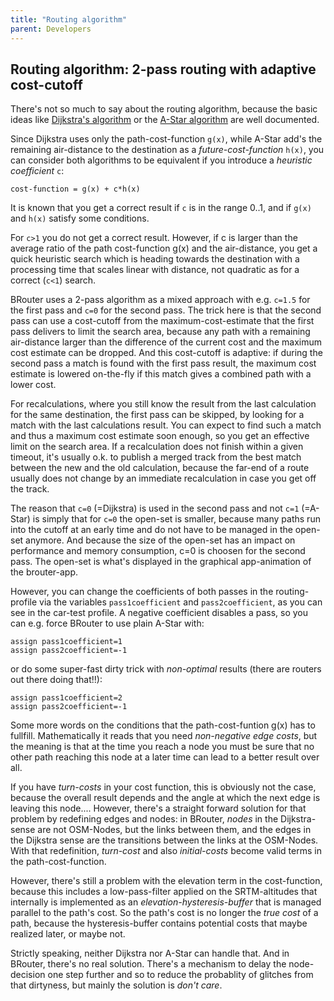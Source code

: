 ```yaml
---
title: "Routing algorithm"
parent: Developers
---
```


## Routing algorithm: 2-pass routing with adaptive cost-cutoff

There's not so much to say about the routing algorithm, because the basic ideas
like [Dijkstra's algorithm](http://en.wikipedia.org/wiki/Dijkstra%27s_algorithm)
or the [A-Star algorithm](http://en.wikipedia.org/wiki/A*_search_algorithm) are
well documented.

Since Dijkstra uses only the path-cost-function `g(x)`, while A-Star add's the
remaining air-distance to the destination as a *future-cost-function* `h(x)`,
you can consider both algorithms to be equivalent if you introduce a *heuristic
coefficient* `c`:

```
cost-function = g(x) + c*h(x)
```

It is known that you get a correct result if `c` is in the range 0..1, and if
`g(x)` and `h(x)` satisfy some conditions.

For `c>1` you do not get a correct result. However, if c is larger than the
average ratio of the path cost-function g(x) and the air-distance, you get a
quick heuristic search which is heading towards the destination with a
processing time that scales linear with distance, not quadratic as for a correct
(`c<1`) search.

BRouter uses a 2-pass algorithm as a mixed approach with e.g. `c=1.5` for the
first pass and `c=0` for the second pass. The trick here is that the second pass
can use a cost-cutoff from the maximum-cost-estimate that the first pass
delivers to limit the search area, because any path with a remaining
air-distance larger than the difference of the current cost and the maximum cost
estimate can be dropped. And this cost-cutoff is adaptive: if during the second
pass a match is found with the first pass result, the maximum cost estimate is
lowered on-the-fly if this match gives a combined path with a lower cost.

For recalculations, where you still know the result from the last calculation
for the same destination, the first pass can be skipped, by looking for a match
with the last calculations result. You can expect to find such a match and thus
a maximum cost estimate soon enough, so you get an effective limit on the search
area. If a recalculation does not finish within a given timeout, it's usually
o.k. to publish a merged track from the best match between the new and the old
calculation, because the far-end of a route usually does not change by an
immediate recalculation in case you get off the track.

The reason that `c=0` (=Dijkstra) is used in the second pass and not `c=1`
(=A-Star) is simply that for `c=0` the open-set is smaller, because many paths
run into the cutoff at an early time and do not have to be managed in the
open-set anymore. And because the size of the open-set has an impact on
performance and memory consumption, c=0 is choosen for the second pass. The
open-set is what's displayed in the graphical app-animation of the brouter-app.

However, you can change the coefficients of both passes in the routing-profile
via the variables `pass1coefficient` and `pass2coefficient`, as you can see in
the car-test profile. A negative coefficient disables a pass, so you can e.g.
force BRouter to use plain A-Star with:

```
assign pass1coefficient=1
assign pass2coefficient=-1
```

or do some super-fast dirty trick with *non-optimal* results (there are routers
out there doing that!!):

```
assign pass1coefficient=2
assign pass2coefficient=-1
```

Some more words on the conditions that the path-cost-funtion g(x) has to
fullfill. Mathematically it reads that you need *non-negative edge costs*, but
the meaning is that at the time you reach a node you must be sure that no other
path reaching this node at a later time can lead to a better result over all.

If you have *turn-costs* in your cost function, this is obviously not the case,
because the overall result depends and the angle at which the next edge is
leaving this node.... However, there's a straight forward solution for that
problem by redefining edges and nodes: in BRouter, *nodes* in the Dijkstra-sense
are not OSM-Nodes, but the links between them, and the edges in the Dijkstra
sense are the transitions between the links at the OSM-Nodes. With that
redefinition, *turn-cost* and also *initial-costs* become valid terms in the
path-cost-function.

However, there's still a problem with the elevation term in the cost-function,
because this includes a low-pass-filter applied on the SRTM-altitudes that
internally is implemented as an *elevation-hysteresis-buffer* that is managed
parallel to the path's cost. So the path's cost is no longer the *true cost* of
a path, because the hysteresis-buffer contains potential costs that maybe
realized later, or maybe not.

Strictly speaking, neither Dijkstra nor A-Star can handle that. And in BRouter,
there's no real solution. There's a mechanism to delay the node-decision one
step further and so to reduce the probablity of glitches from that dirtyness,
but mainly the solution is *don't care*.
